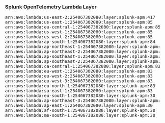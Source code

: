 <h3>Splunk OpenTelemetry Lambda Layer</h3>

<pre>
arn:aws:lambda:us-east-2:254067382080:layer:splunk-apm:417
arn:aws:lambda:us-east-1:254067382080:layer:splunk-apm:85
arn:aws:lambda:eu-central-1:254067382080:layer:splunk-apm:85
arn:aws:lambda:us-west-1:254067382080:layer:splunk-apm:85
arn:aws:lambda:us-west-2:254067382080:layer:splunk-apm:85
arn:aws:lambda:ap-south-1:254067382080:layer:splunk-apm:84
arn:aws:lambda:ap-northeast-1:254067382080:layer:splunk-apm:84
arn:aws:lambda:ap-northeast-2:254067382080:layer:splunk-apm:84
arn:aws:lambda:ap-southeast-1:254067382080:layer:splunk-apm:84
arn:aws:lambda:ap-southeast-2:254067382080:layer:splunk-apm:83
arn:aws:lambda:ca-central-1:254067382080:layer:splunk-apm:83
arn:aws:lambda:eu-west-1:254067382080:layer:splunk-apm:83
arn:aws:lambda:eu-west-2:254067382080:layer:splunk-apm:83
arn:aws:lambda:eu-west-3:254067382080:layer:splunk-apm:83
arn:aws:lambda:eu-north-1:254067382080:layer:splunk-apm:83
arn:aws:lambda:sa-east-1:254067382080:layer:splunk-apm:83
arn:aws:lambda:eu-south-1:254067382080:layer:splunk-apm:30
arn:aws:lambda:ap-northeast-3:254067382080:layer:splunk-apm:30
arn:aws:lambda:ap-east-1:254067382080:layer:splunk-apm:30
arn:aws:lambda:af-south-1:254067382080:layer:splunk-apm:30
arn:aws:lambda:me-south-1:254067382080:layer:splunk-apm:30
</pre>